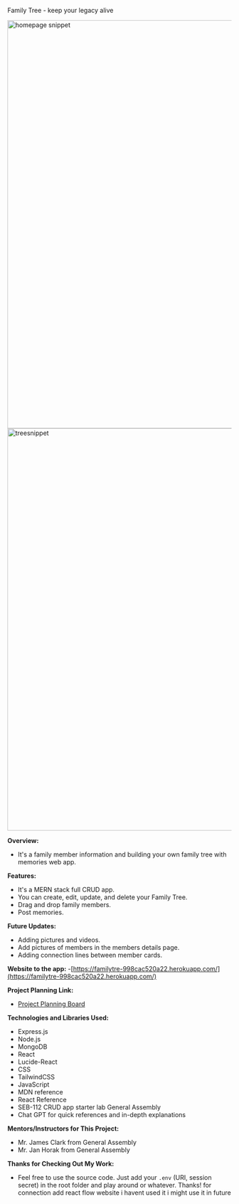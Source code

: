 Family Tree - keep your legacy alive

<img width="917" alt="homepage snippet" src="https://github.com/user-attachments/assets/71a4d638-8b01-4da8-9467-ad9194738cca" />
<img width="904" alt="treesnippet" src="https://github.com/user-attachments/assets/7bc73556-d0e7-45b5-ae13-29a5dfbc31ff" />

**Overview:**
- It's a family member information and building your own family tree with memories web app.

**Features:**
- It's a MERN stack full CRUD app.
- You can create, edit, update, and delete your Family Tree.
- Drag and drop family members.
- Post memories.

**Future Updates:**
- Adding pictures and videos.
- Add pictures of members in the members details page.
- Adding connection lines between member cards.

**Website to the app:**
-[https://familytre-998cac520a22.herokuapp.com/](https://familytre-998cac520a22.herokuapp.com/)

**Project Planning Link:**
- [Project Planning Board](https://trello.com/b/Kwa1BzYO/project-3)

**Technologies and Libraries Used:**
- Express.js
- Node.js
- MongoDB
- React
- Lucide-React
- CSS
- TailwindCSS
- JavaScript
- MDN reference
- React Reference
- SEB-112 CRUD app starter lab General Assembly
- Chat GPT for quick references and in-depth explanations

**Mentors/Instructors for This Project:**
- Mr. James Clark from General Assembly
- Mr. Jan Horak from General Assembly

**Thanks for Checking Out My Work:**
- Feel free to use the source code. Just add your `.env` (URI, session secret) in the root folder and play around or whatever. Thanks!
for connection add react flow website i havent used it i might use it in future
